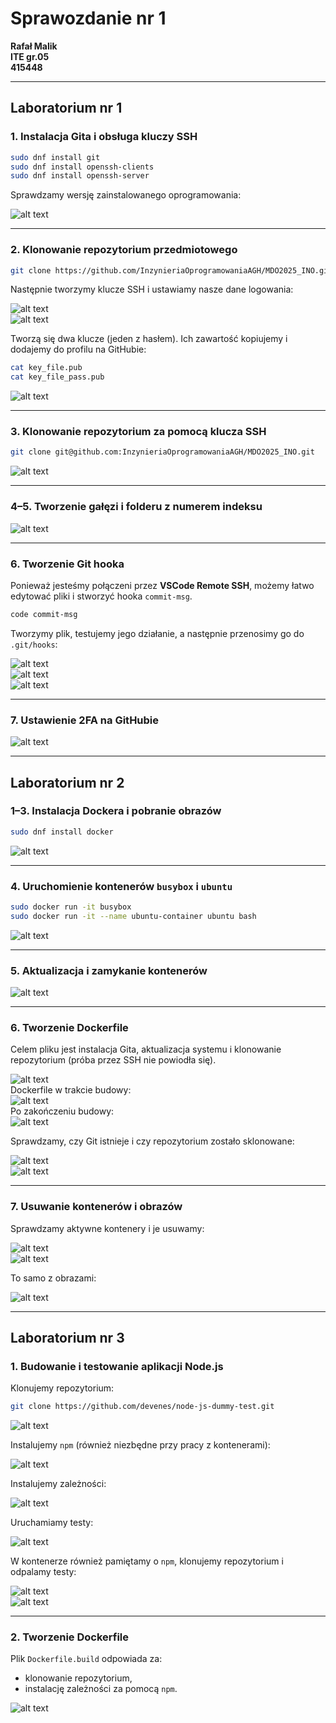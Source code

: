 # Sprawozdanie nr 1

**Rafał Malik**  
**ITE gr.05**  
**415448**

---

## Laboratorium nr 1

### 1. Instalacja Gita i obsługa kluczy SSH

```bash
sudo dnf install git
sudo dnf install openssh-clients 
sudo dnf install openssh-server
```

Sprawdzamy wersję zainstalowanego oprogramowania:

![alt text](image.png)

---

### 2. Klonowanie repozytorium przedmiotowego

```bash
git clone https://github.com/InzynieriaOprogramowaniaAGH/MDO2025_INO.git
```

Następnie tworzymy klucze SSH i ustawiamy nasze dane logowania:

![alt text](image-1.png)  
![alt text](image-3.png)

Tworzą się dwa klucze (jeden z hasłem). Ich zawartość kopiujemy i dodajemy do profilu na GitHubie:

```bash
cat key_file.pub
cat key_file_pass.pub
```

![alt text](image-2.png)

---

### 3. Klonowanie repozytorium za pomocą klucza SSH

```bash
git clone git@github.com:InzynieriaOprogramowaniaAGH/MDO2025_INO.git
```

![alt text](image-5.png)

---

### 4–5. Tworzenie gałęzi i folderu z numerem indeksu

![alt text](image-4.png)

---

### 6. Tworzenie Git hooka

Ponieważ jesteśmy połączeni przez **VSCode Remote SSH**, możemy łatwo edytować pliki i stworzyć hooka `commit-msg`.

```bash
code commit-msg
```

Tworzymy plik, testujemy jego działanie, a następnie przenosimy go do `.git/hooks`:

![alt text](image-6.png)  
![alt text](image-7.png)  
![alt text](image-8.png)

---

### 7. Ustawienie 2FA na GitHubie

![alt text](image-9.png)

---

## Laboratorium nr 2

### 1–3. Instalacja Dockera i pobranie obrazów

```bash
sudo dnf install docker
```

![alt text](image-10.png)

---

### 4. Uruchomienie kontenerów `busybox` i `ubuntu`

```bash
sudo docker run -it busybox
sudo docker run -it --name ubuntu-container ubuntu bash
```

![alt text](image-11.png)

---

### 5. Aktualizacja i zamykanie kontenerów

![alt text](image-13.png)

---

### 6. Tworzenie Dockerfile

Celem pliku jest instalacja Gita, aktualizacja systemu i klonowanie repozytorium (próba przez SSH nie powiodła się).

![alt text](image-12.png)  
Dockerfile w trakcie budowy:  
![alt text](image-14.png)  
Po zakończeniu budowy:  
![alt text](image-15.png)

Sprawdzamy, czy Git istnieje i czy repozytorium zostało sklonowane:

![alt text](image-16.png)  
![alt text](image-17.png)

---

### 7. Usuwanie kontenerów i obrazów

Sprawdzamy aktywne kontenery i je usuwamy:

![alt text](image-18.png)  
![alt text](image-19.png)

To samo z obrazami:

![alt text](image-20.png)

---

## Laboratorium nr 3

### 1. Budowanie i testowanie aplikacji Node.js

Klonujemy repozytorium:

```bash
git clone https://github.com/devenes/node-js-dummy-test.git
```

![alt text](image-21.png)

Instalujemy `npm` (również niezbędne przy pracy z kontenerami):

![alt text](image-22.png)

Instalujemy zależności:

![alt text](image-23.png)

Uruchamiamy testy:

![alt text](image-24.png)

W kontenerze również pamiętamy o `npm`, klonujemy repozytorium i odpalamy testy:

![alt text](image-25.png)  
![alt text](image-26.png)

---

### 2. Tworzenie Dockerfile

Plik `Dockerfile.build` odpowiada za:
- klonowanie repozytorium,
- instalację zależności za pomocą `npm`.

![alt text](image-27.png)
